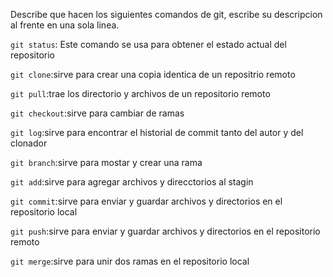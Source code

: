 Describe que hacen los siguientes comandos de git, escribe su descripcion al frente en una sola linea.

`git status`: Este comando se usa para obtener el estado actual del repositorio

`git clone`:sirve para crear una copia identica de un repositrio remoto

`git pull`:trae los directorio y archivos de un repositorio remoto

`git checkout`:sirve para cambiar de ramas

`git log`:sirve para encontrar el historial de commit tanto del autor y del clonador

`git branch`:sirve para mostar y crear una rama

`git add`:sirve para agregar archivos y direcctorios al stagin

`git commit`:sirve para enviar y guardar archivos y directorios en el repositorio local

`git push`:sirve para enviar y guardar archivos y directorios en el repositorio remoto

`git merge`:sirve para unir dos ramas en el repositorio local

